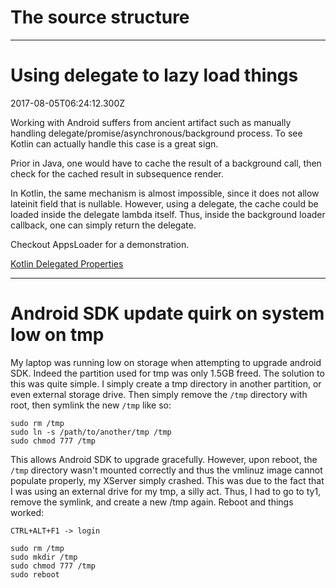 # The source structure

---

# Using delegate to lazy load things
2017-08-05T06:24:12.300Z

Working with Android suffers from ancient artifact such as manually handling delegate/promise/asynchronous/background process. To see Kotlin can actually handle this case is a great sign.

Prior in Java, one would have to cache the result of a background call, then check for the cached result in subsequence render.

In Kotlin, the same mechanism is almost impossible, since it does not allow lateinit field that is nullable. However, using a delegate, the cache could be loaded inside the delegate lambda itself. Thus, inside the background loader callback, one can simply return the delegate.

Checkout AppsLoader for a demonstration.

[Kotlin Delegated Properties](https://kotlinlang.org/docs/reference/delegated-properties.html)

---

# Android SDK update quirk on system low on tmp

My laptop was running low on storage when attempting to upgrade android SDK. Indeed the partition used for tmp was only 1.5GB freed. The solution to this was quite simple. I simply create a tmp directory in another partition, or even external storage drive. Then simply remove the `/tmp` directory with root, then symlink the new `/tmp` like so:

```
sudo rm /tmp
sudo ln -s /path/to/another/tmp /tmp
sudo chmod 777 /tmp
```

This allows Android SDK to upgrade gracefully. However, upon reboot, the `/tmp` directory wasn't mounted correctly and thus the vmlinuz image cannot populate properly, my XServer simply crashed. This was due to the fact that I was using an external drive for my tmp, a silly act. Thus, I had to go to ty1, remove the symlink, and create a new /tmp again. Reboot and things worked:

```
CTRL+ALT+F1 -> login

sudo rm /tmp
sudo mkdir /tmp
sudo chmod 777 /tmp
sudo reboot
```
